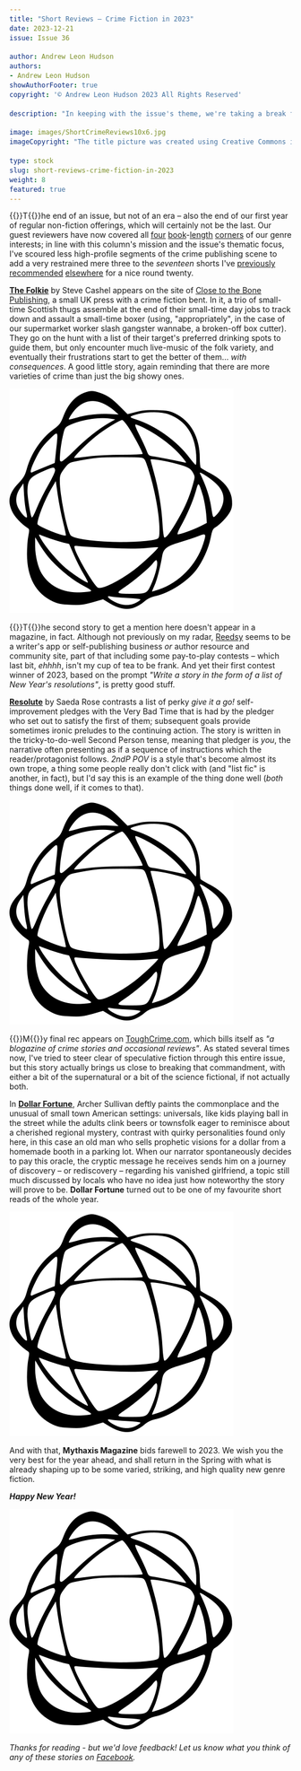 ```yaml
---
title: "Short Reviews – Crime Fiction in 2023"
date: 2023-12-21
issue: Issue 36

author: Andrew Leon Hudson
authors:
- Andrew Leon Hudson
showAuthorFooter: true
copyright: '© Andrew Leon Hudson 2023 All Rights Reserved'

description: "In keeping with the issue's theme, we're taking a break from reviewing speculative stories to instead scour the web for free-to-read shortform crime fiction. So here's a trio of pieces published this year by some genre zines not Ellery Queen's."

image: images/ShortCrimeReviews10x6.jpg
imageCopyright: "The title picture was created using Creative Commons images – many thanks to the following creators: [Darcy Lawrey](https://www.pexels.com/photo/photo-of-books-1117153/) and [Luis Quintero](https://www.pexels.com/photo/black-book-2294881/)."

type: stock
slug: short-reviews-crime-fiction-in-2023
weight: 8
featured: true
---
```


{{<glyph>}}T{{</glyph>}}he end of an issue, but not of an era – also the end of our first year of regular non-fiction offerings, which will certainly not be the last. Our guest reviewers have now covered all [four](https://mythaxis.co.uk/issue-33/the-thing-in-the-snow-sean-adams-review.html) [book](https://mythaxis.co.uk/issue-34/grotesquerie-richard-gavin-review.html)-[length](https://mythaxis.co.uk/issue-35/ghost-music-an-yu-review.html) [corners](https://mythaxis.co.uk/issue-36/the-enchanters-james-ellroy-review.html) of our genre interests; in line with this column's mission and the issue's thematic focus, I've scoured less high-profile segments of the crime publishing scene to add a very restrained mere three to the *seventeen* shorts I've [previously](https://mythaxis.co.uk/issue-33/short-reviews-spring-2023.html) [recommended](https://mythaxis.co.uk/issue-34/short-reviews-summer-2023.html) [elsewhere](https://mythaxis.co.uk/issue-35/short-reviews-autumn-2023.html) for a nice round twenty.

**[The Folkie](https://www.close2thebone.co.uk/wp/the-folkie/)** by Steve Cashel appears on the site of [Close to the Bone Publishing](https://www.close2thebone.co.uk/wp/), a small UK press with a crime fiction bent. In it, a trio of small-time Scottish thugs assemble at the end of their small-time day jobs to track down and assault a small-time boxer (using, "appropriately", in the case of our supermarket worker slash gangster wannabe, a broken-off box cutter). They go on the hunt with a list of their target's preferred drinking spots to guide them, but only encounter much live-music of the folk variety, and eventually their frustrations start to get the better of them… *with consequences*. A good little story, again reminding that there are more varieties of crime than just the big showy ones.

![Orbit-sml ><](images/Orbit.svg)

{{<glyph>}}T{{</glyph>}}he second story to get a mention here doesn't appear in a magazine, in fact. Although not previously on my radar, [Reedsy](https://blog.reedsy.com/) seems to be a writer's app or self-publishing business _or_ author resource and community site, part of that including some pay-to-play contests – which last bit, *ehhhh*, isn't my cup of tea to be frank. And yet their first contest winner of 2023, based on the prompt *"Write a story in the form of a list of New Year's resolutions"*, is pretty good stuff.

**[Resolute](https://blog.reedsy.com/short-story/xrl57d/)** by Saeda Rose contrasts a list of perky *give it a go!* self-improvement pledges with the Very Bad Time that is had by the pledger who set out to satisfy the first of them; subsequent goals provide sometimes ironic preludes to the continuing action. The story is written in the tricky-to-do-well Second Person tense, meaning that pledger is *you*, the narrative often presenting as if a sequence of instructions which the reader/protagonist follows. *2ndP POV* is a style that's become almost its own trope, a thing some people really don't click with (and "list fic" is another, in fact), but I'd say this is an example of the thing done well (*both* things done well, if it comes to that).

![Orbit-sml ><](images/Orbit.svg)

{{<glyph>}}M{{</glyph>}}y final rec appears on [ToughCrime.com](http://www.toughcrime.com/), which bills itself as *"a blogazine of crime stories and occasional reviews"*. As stated several times now, I've tried to steer clear of speculative fiction through this entire issue, but this story actually brings us close to breaking that commandment, with either a bit of the supernatural or a bit of the science fictional, if not actually both.

In **[Dollar Fortune](http://www.toughcrime.com/2023/05/dollar-fortune-fiction-by-archer.html)**, Archer Sullivan deftly paints the commonplace and the unusual of small town American settings: universals, like kids playing ball in the street while the adults clink beers or townsfolk eager to reminisce about a cherished regional mystery, contrast with quirky personalities found only here, in this case an old man who sells prophetic visions for a dollar from a homemade booth in a parking lot. When our narrator spontaneously decides to pay this oracle, the cryptic message he receives sends him on a journey of discovery – or rediscovery – regarding his vanished girlfriend, a topic still much discussed by locals who have no idea just how noteworthy the story will prove to be. **Dollar Fortune** turned out to be one of my favourite short reads of the whole year.



![Orbit-sml ><](images/Orbit.svg)

And with that, **Mythaxis Magazine** bids farewell to 2023. We wish you the very best for the year ahead, and shall return in the Spring with what is already shaping up to be some varied, striking, and high quality new genre fiction.

***Happy New Year!***

![Orbit-lrg](images/Orbit.svg)

*Thanks for reading - but we'd love feedback! Let us know what you think of any of these stories on [Facebook](https://www.facebook.com/MythaxisMagazine/posts/).*
